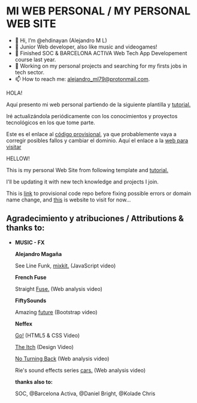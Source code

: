 # MI WEB PERSONAL / MY PERSONAL WEB SITE


- 👋 Hi, I’m @ehdinayan (Alejandro M L)
- 🌱 Junior Web developer, also like music and videogames!
- 💞️ Finished SOC & BARCELONA ACTIVA Web Tech App Developement course last year.
- 💞️ Working on my personal projects and searching for my firsts jobs in tech sector.
- 📫 How to reach me: alejandro_ml79@protonmail.com.



<!---
ehdinayan/ehdinayan is a ✨ special ✨ repository because its `README.md` (this file) appears on your GitHub profile.
You can click the Preview link to take a look at your changes.
--->

HOLA!

Aquí  presento mi web personal partiendo de la siguiente plantilla y [tutorial.](https://www.freecodecamp.org/news/how-to-build-a-developer-portfolio-website/)

Iré actualizándola periódicamente con los conocimientos y proyectos tecnológicos en los que tome parte.

Este es el enlace al [código provisional](https://github.com/ehdinayan/portfolio), ya que probablemente vaya a corregir posibles fallos y cambiar el dominio. Aquí el enlace a la [web para visitar](https://ehdinayan.github.io/portfolio/)


HELLOW!

This is my personal Web Site from following template and [tutorial.](https://www.freecodecamp.org/news/how-to-build-a-developer-portfolio-website/)

I'll be updating it with new tech knowledge and projects I join.

This is [link](https://github.com/ehdinayan/portfolio) to provisional code repo before fixing possible errors or domain name change, and [this](https://ehdinayan.github.io/portfolio/) is website to visit for now...

## Agradecimiento y atribuciones / Attributions & thanks to:

- **MUSIC - FX**

  **Alejandro Magaña**

  See Line Funk, [mixkit.](https://mixkit.co/) (JavaScript video)

  **French Fuse**

  Straight [Fuse.](https://www.youtube.com/watch?v=6ozdaINBLhQ) (Web analysis video)

  **FiftySounds**

  Amazing [future](https://www.fiftysounds.com/es/musica-libre-de-derechos/ambiente.html) (Bootstrap video)

  **Neffex**

  [Go!](https://www.youtube.com/watch?v=X5cfg26vkOQ) (HTML5 & CSS Video)

  [The Itch](https://www.youtube.com/watch?v=9uYhFfXXtwA)  (Design Video)

  [No Turning Back](https://www.youtube.com/watch?v=WzHyamdBZ2Y)  (Web analysis video)

  Rie's sound effects series [cars.](https://freesound.org/people/Rie-chanThirty/sounds/683896/) (Web analysis video)

  **thanks also to:**

  SOC, @Barcelona Activa, @Daniel Bright, @Kolade Chris
